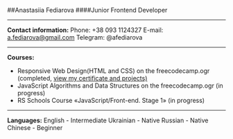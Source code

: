 ##Anastasiia Fediarova
####Junior Frontend Developer

---

**Contact information:**
Phone: +38 093 1124327
E-mail: a.fediarova@gmail.com
Telegram: @afediarova

---

**Courses:**

- Responsive Web Design(HTML and CSS) on the freecodecamp.ogr (completed, [view my certificate and projects)](https://www.freecodecamp.org/certification/afediarova/responsive-web-design)
- JavaScript Algorithms and Data Structures on the freecodecamp.ogr (in progress)
- RS Schools Course «JavaScript/Front-end. Stage 1» (in progress)

---

**Languages:**
English - Intermediate
Ukrainian - Native
Russian - Native
Chinese - Beginner
